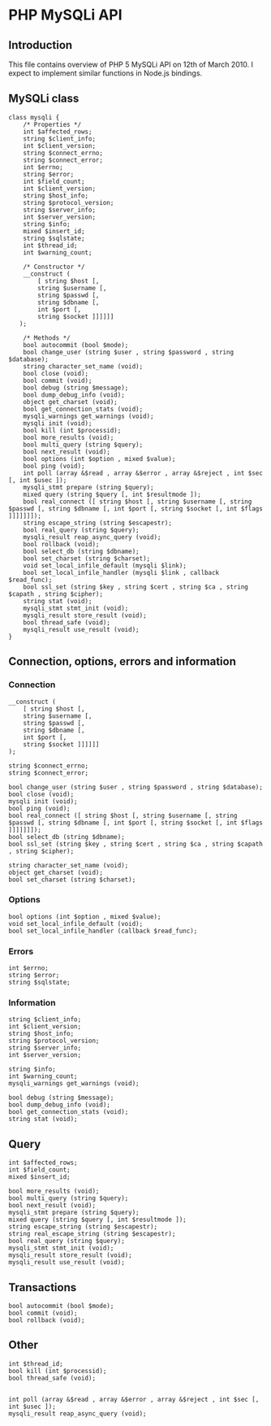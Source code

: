PHP MySQLi API
==============

Introduction
------------

This file contains overview of PHP 5 MySQLi API on 12th of March 2010.
I expect to implement similar functions in Node.js bindings.


MySQLi class
------------

    class mysqli {
        /* Properties */
        int $affected_rows;
        string $client_info;
        int $client_version;
        string $connect_errno;
        string $connect_error;
        int $errno;
        string $error;
        int $field_count;
        int $client_version;
        string $host_info;
        string $protocol_version;
        string $server_info;
        int $server_version;
        string $info;
        mixed $insert_id;
        string $sqlstate;
        int $thread_id;
        int $warning_count;
        
        /* Constructor */
        __construct (
            [ string $host [,
            string $username [,
            string $passwd [,
            string $dbname [,
            int $port [,
            string $socket ]]]]]]
       );
        
        /* Methods */
        bool autocommit (bool $mode);
        bool change_user (string $user , string $password , string $database);
        string character_set_name (void);
        bool close (void);
        bool commit (void);
        bool debug (string $message);
        bool dump_debug_info (void);
        object get_charset (void);
        bool get_connection_stats (void);
        mysqli_warnings get_warnings (void);
        mysqli init (void);
        bool kill (int $processid);
        bool more_results (void);
        bool multi_query (string $query);
        bool next_result (void);
        bool options (int $option , mixed $value);
        bool ping (void);
        int poll (array &$read , array &$error , array &$reject , int $sec [, int $usec ]);
        mysqli_stmt prepare (string $query);
        mixed query (string $query [, int $resultmode ]);
        bool real_connect ([ string $host [, string $username [, string $passwd [, string $dbname [, int $port [, string $socket [, int $flags ]]]]]]]);
        string escape_string (string $escapestr);
        bool real_query (string $query);
        mysqli_result reap_async_query (void);
        bool rollback (void);
        bool select_db (string $dbname);
        bool set_charset (string $charset);
        void set_local_infile_default (mysqli $link);
        bool set_local_infile_handler (mysqli $link , callback $read_func);
        bool ssl_set (string $key , string $cert , string $ca , string $capath , string $cipher);
        string stat (void);
        mysqli_stmt stmt_init (void);
        mysqli_result store_result (void);
        bool thread_safe (void);
        mysqli_result use_result (void);
    }


Connection, options, errors and information
-------------------------------------------

### Connection ###

    __construct (
        [ string $host [,
        string $username [,
        string $passwd [,
        string $dbname [,
        int $port [,
        string $socket ]]]]]]
    );
    
    string $connect_errno;
    string $connect_error;
    
    bool change_user (string $user , string $password , string $database);
    bool close (void);
    mysqli init (void);
    bool ping (void);
    bool real_connect ([ string $host [, string $username [, string $passwd [, string $dbname [, int $port [, string $socket [, int $flags ]]]]]]]);
    bool select_db (string $dbname);
    bool ssl_set (string $key , string $cert , string $ca , string $capath , string $cipher);
    
    string character_set_name (void);
    object get_charset (void);
    bool set_charset (string $charset);


### Options ###

    bool options (int $option , mixed $value);
    void set_local_infile_default (void);
    bool set_local_infile_handler (callback $read_func);


### Errors ###

    int $errno;
    string $error;
    string $sqlstate;


### Information ###

    string $client_info;
    int $client_version;
    string $host_info;
    string $protocol_version;
    string $server_info;
    int $server_version;
    
    string $info;
    int $warning_count;
    mysqli_warnings get_warnings (void);
    
    bool debug (string $message);
    bool dump_debug_info (void);
    bool get_connection_stats (void);
    string stat (void);


Query
-----

    int $affected_rows;
    int $field_count;
    mixed $insert_id;
    
    bool more_results (void);
    bool multi_query (string $query);
    bool next_result (void);
    mysqli_stmt prepare (string $query);
    mixed query (string $query [, int $resultmode ]);
    string escape_string (string $escapestr);
    string real_escape_string (string $escapestr);
    bool real_query (string $query);
    mysqli_stmt stmt_init (void);
    mysqli_result store_result (void);
    mysqli_result use_result (void);


Transactions
------------

    bool autocommit (bool $mode);
    bool commit (void);
    bool rollback (void);


Other
-----

    int $thread_id;
    bool kill (int $processid);
    bool thread_safe (void);    


    int poll (array &$read , array &$error , array &$reject , int $sec [, int $usec ]);
    mysqli_result reap_async_query (void);

